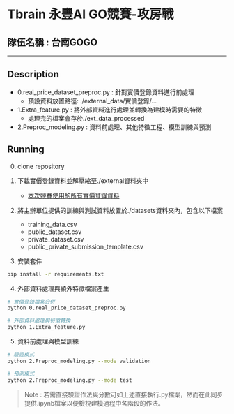 # Tbrain 永豐AI GO競賽-攻房戰

## 隊伍名稱 : 台南GOGO

---

## Description

- 0.real_price_dataset_preproc.py : 針對實價登錄資料進行前處理
	- 預設資料放置路徑: ./external_data/實價登錄/...
- 1.Extra_feature.py : 將外部資料進行處理並轉換為建模時需要的特徵
	- 處理完的檔案會存於./ext_data_processed
- 2.Preproc_modeling.py : 資料前處理、其他特徵工程、模型訓練與預測

## Running

0. clone repository
1. 下載實價登錄資料並解壓縮至./external資料夾中
	- [本次競賽使用的所有實價登錄資料](https://drive.google.com/file/d/1MiKuqADlzohEteiMsTDi8ZhA2JDO9moq/view?usp=sharing)
2. 將主辦單位提供的訓練與測試資料放置於./datasets資料夾內，包含以下檔案
	- training_data.csv
	- public_dataset.csv
	- private_dataset.csv
	- public_private_submission_template.csv

3. 安裝套件
```bash
pip install -r requirements.txt
```

4. 外部資料處理與額外特徵檔案產生
```bash
# 實價登錄檔案合併
python 0.real_price_dataset_preproc.py

# 外部資料處理與特徵轉換
python 1.Extra_feature.py
```

5. 資料前處理與模型訓練

```bash
# 驗證模式
python 2.Preproc_modeling.py --mode validation

# 預測模式
python 2.Preproc_modeling.py --mode test
```

> Note : 若需直接驗證作法與分數可如上述直接執行.py檔案，然而在此同步提供.ipynb檔案以便檢視建模過程中各階段的作法。